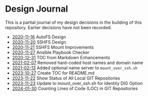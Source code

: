 Design Journal
==============

This is a partial journal of my design decisions in the building of this
repository. Earlier decisions have not been recorded.

* [2020-11-16](2020-11-16.md) AutoFS Design
* [2020-11-20](2020-11-20.md) SSHFS Design
* [2020-11-21](2020-11-21.md) SSHFS Mount Improvements
* [2020-11-27](2020-11-27.md) Ansible Playbook Checker
* [2020-12-31](2020-12-31.md) TOC from Markdown Enhancements
* [2021-02-07](2021-02-07.md) Removed hard-coded host names and domain name
* [2021-02-13](2021-02-13.md) Added optional name server to `mount_over_ssh.sh`
* [2023-10-27](2023-10-27.md) Create TOC for README.md
* [2023-11-22](2023_11_22.md) Show Status of All Local GIT Repositories
* [2023-11-23](2023_11_23.md) Update to mount_over_ssh.sh for Identity DIG Option
* [2024-01-30](2024_01_30.md) Counting Lines of Code (LOC) in GIT Repositories
